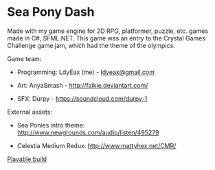 Sea Pony Dash
=====

Made with my game engine for 2D RPG, platformer, puzzle, etc. games made in C#, SFML.NET.
This game was an entry to the Crystal Games Challenge game jam, which had the theme of the olympics.

Game team:

  * Programming: LdyEax (me) - ldyeax@gmail.com
	
  * Art: AnyaSmash - http://faikie.deviantart.com/
	
  * SFX: Durpy - https://soundcloud.com/durpy-1
	
External assets:

  * Sea Ponies intro theme: http://www.newgrounds.com/audio/listen/495279
	
  * Celestia Medium Redux: http://www.mattyhex.net/CMR/
	


[Playable build](https://github.com/ldyeax/Sea-Pony-Dash/blob/master/seaponydash.zip?raw=true)